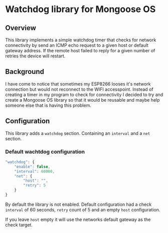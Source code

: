 # Watchdog library for Mongoose OS

## Overview
This library implements a simple watchdog timer that checks for network connectivity by send an ICMP echo request to a given host or default gateway address. If the remote host failed to reply for a given number of retries the device will restart.

## Background
I have come to notice that sometimes my ESP8266 looses it's network connection but would not reconnect to the WIFI accesspoint. Instead of creating a timer in my program to check for connectivity I decided to try and create a Mongoose OS library so that it would be reusable and maybe help someone else that is having this problem.

## Configuration
This library adds a `watchdog` section. Containing an `interval` and a `net` section.

### Default wachtdog configuration
```javascript
"watchdog": {
    "enable": false,
    "interval": 60000,
    "net": {
        "host": "",
        "retry": 5
    }
}
```

By default the library is not enabled. Default configuration had a check `interval` of 60 seconds, `retry` count of 5 and an empty `host` configuration.

If you leave `host` empty it will use the networks default gateway as the check target.